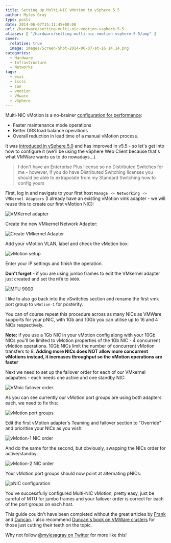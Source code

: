```yaml
---
title: Setting Up Multi-NIC vMotion in vSphere 5.5
author: Myles Gray
type: posts
date: 2014-06-07T15:11:45+00:00
url: /hardware/setting-multi-nic-vmotion-vsphere-5-5
aliases: [ "/hardware/setting-multi-nic-vmotion-vsphere-5-5/amp" ]
cover:
  relative: true
  image: images/Screen-Shot-2014-06-07-at-16.14.14.png
categories:
  - Hardware
  - Infrastructure
  - Networks
tags:
  - esxi
  - iscsi
  - san
  - vmotion
  - VMware
  - vSphere
---
```


Multi-NIC vMotion is a no-brainer [configuration for performance][1]:

* Faster maintenance mode operations
* Better DRS load balance operations
* Overall reduction in lead time of a manual vMotion process.

It was [introduced in vSphere 5.0][2] and has improved in v5.5 - so let's get into how to configure it (we'll be using the vSphere Web Client because that's what VMWare wants us to do nowadays...).

> I don't have an Enterprise Plus license so no Distributed Switches for me - however, if you do have Distributed Switching licenses you should be able to extrapolate from my Standard Switching how to config yours

First, log in and navigate to your first host `Manage -> Networking -> VMKernel Adapters` (I already have an existing vMotion vmk adapter - we will reuse this to create our first vMotion NIC):

![VMKernel adapter][3]

Create the new VMkernel Network Adapter:

![Create VMkernel Adapter][4]

Add your vMotion VLAN, label and check the vMotion box:

![vMotion setup][5]

Enter your IP settings and finish the operation.

**Don't forget** - if you are using jumbo frames to edit the VMkernel adapter just created and set the `MTU` to `9000`.

![MTU 9000][6]

I like to also go back into the vSwitches section and rename the first vmk port group to `vMotion-1` for posterity.

You can of course repeat this procedure across as many NICs as VMWare supports for your pNIC, with 1Gb and 10Gb you can utilise up to 16 and 4 NICs respectively.

**Note:** if you use a 1Gb NIC in your vMotion config along with your 10Gb NICs you'll be limited to vMotion properties of the 1Gb NIC - 4 concurrent vMotion operations. 10Gb NICs limit the number of concurrent vMotion transfers to 8. **Adding more NICs does NOT allow more concurrent vMotions instead, it increases throughput so the vMotion operations are faster**

Next we need to set up the failover order for each of our VMkernel adapaters - each needs one active and one standby NIC:

![VMnic failover order][7]

As you can see currently our vMotion port groups are using both adapters each, we need to fix this:

![vMotion port groups][8]

Edit the first vMotion adapter's Teaming and failover section to "Override" and prioritise your NICs as you wish:

![vMotion-1 NIC order][9]

And do the same for the second, but obviously, swapping the NICs order for active/standby:

![vMotion-2 NIC order][10]

Your vMotion port groups should now point at alternating pNICs:

![pNIC configuration][11]

You've successfully configured Multi-NIC vMotion, pretty easy, just be careful of MTU for jumbo frames and your failover order is correct for each of the port groups on each host.

This guide couldn't have been completed without the great articles by [Frank][12] and [Duncan][13]. I also recommend [Duncan's book on VMWare clusters][14] for those just cutting their teeth on the topic.

Why not follow [@mylesagray on Twitter][15] for more like this!

 [1]: http://frankdenneman.nl/2014/01/07/vcdx-defend-clinic-choosing-multi-nic-vmotion-lbt/
 [2]: http://www.yellow-bricks.com/2011/07/20/vsphere-50-vmotion-enhancements/
 [3]: images/Screen-Shot-2014-06-07-at-14.58.25.png
 [4]: images/Screen-Shot-2014-06-07-at-15.13.27.png
 [5]: images/Screen-Shot-2014-06-07-at-15.14.02.png
 [6]: images/Screen-Shot-2014-06-07-at-15.24.41.png
 [7]: images/Screen-Shot-2014-06-07-at-15.51.33.png
 [8]: images/Screen-Shot-2014-06-07-at-15.53.40.png
 [9]: images/Screen-Shot-2014-06-07-at-15.59.22.png
 [10]: images/Screen-Shot-2014-06-07-at-15.58.07.png
 [11]: images/Screen-Shot-2014-06-07-at-16.03.09.png
 [12]: http://frankdenneman.nl/2012/09/07/vsphere-5-1-vmotion-deepdive/
 [13]: http://www.yellow-bricks.com/vmware-high-availability-deepdiv/
 [14]: http://www.amazon.com/VMware-vSphere-5-1-Clustering-Deepdive-ebook/dp/B0092PX72C/
 [15]: https://twitter.com/mylesagray
